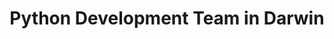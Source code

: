 ---
title: Python Development Team in Darwin
permalink: /landings/python-developer-darwin
technology: Python
location: Darwin
---